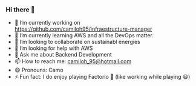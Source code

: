 ### Hi there 👋

- 🔭 I’m currently working on https://github.com/camiloh95/infraestructure-manager
- 🌱 I’m currently learning AWS and all the DevOps matter.
- 👯 I’m looking to collaborate on sustainabl energies
- 🤔 I’m looking for help with AWS
- 💬 Ask me about Backend Development
- 📫 How to reach me: camiloh_95@hotmail.com
- 😄 Pronouns: Camo
- ⚡ Fun fact: I do enjoy playing Factorio :rocket: (like working while playing :laughing:)
